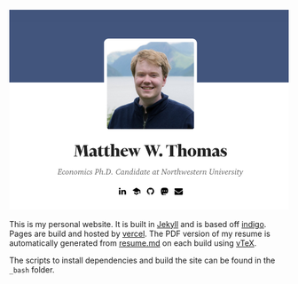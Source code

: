 ![screen shot of matthewthom.as](/assets/screen-shot.png)

This is my personal website. It is built in [Jekyll](https://jekyllrb.com/) and is based off [indigo](https://github.com/sergiokopplin/indigo). Pages are build and hosted by [vercel](https://vercel.com). The PDF version of my resume is automatically generated from [resume.md](resume.md) on each build using [vTeX](https://github.com/mwt/vtex).

The scripts to install dependencies and build the site can be found in the `_bash` folder.

